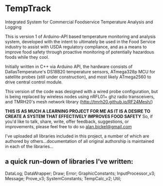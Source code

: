 # TempTrack
Integrated System for Commercial Foodservice Temperature Analysis and Logging

This is version 1 of Arduino-API based temperature monitoring and analysis system, developed with the intent to ultimately be used in the Food Service industry to assist with USDA regulatory compliance, and as a means to improve food safety through proactive monitoring of potentially hazardous foods while they cool. 

Initially written in C++ via Arduino API, the hardware consists of DallasTemperature's DS18B20 temperature sensors, ATmega328p MCU for satellite probes (still under construction), and most likely ATmega2560 to drive central control module.  

This version of the code was designed with a wired probe configuration, but is being replaced by wireless nodes using nRFL01+ ghz radio transceivers, and TMRH20's mesh network library (http://tmrh20.github.io/RF24Mesh/)

**THIS IS AS MUCH A LEARNING PROJECT FOR ME AS IT IS A DESIRE TO CREATE A SYSTEM THAT EFFECTIVELY IMPROVES FOOD SAFETY**
So, if you'd like to talk, share, write, offer feedback, suggestions, or improvements, please feel free to do so 
alan.bickel@gmail.com


I've uploaded all libraries included in this project, a number of which are authored by others...documentation of all original authorship is maintained in each of the libraries... 

a quick run-down of libraries I've written:
-----------------------------------------
DataLog; 
DataWrapper; 
Draw; 
Error; 
GraphicConstants; 
InputProcessor_v3; 
Message; 
Prove_v3; 
SystemConstants; 
TempCalc_v2; 
Util; 
